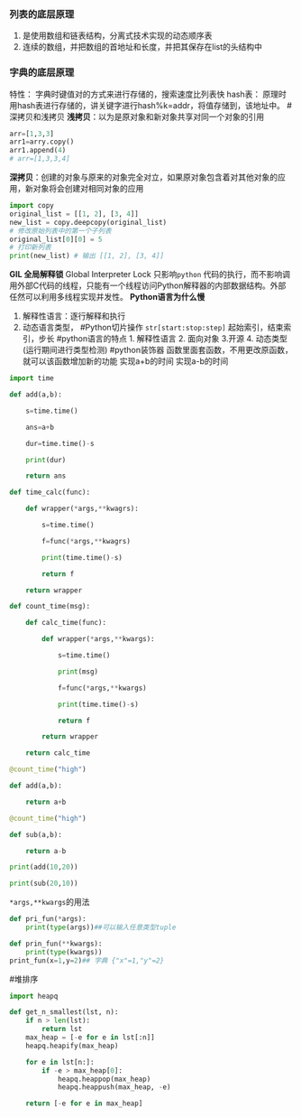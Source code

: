 ### 列表的底层原理
1. 是使用数组和链表结构，分离式技术实现的动态顺序表
2. 连续的数组，并把数组的首地址和长度，并把其保存在list的头结构中
### 字典的底层原理
特性：
字典时键值对的方式来进行存储的，搜索速度比列表快
hash表：
原理时用hash表进行存储的，讲关键字进行hash%k=addr，将值存储到，该地址中。
#深拷贝和浅拷贝 
**浅拷贝**：以为是原对象和新对象共享对同一个对象的引用
```python
arr=[1,3,3]
arr1=arry.copy()
arr1.append(4)
# arr=[1,3,3,4]
```
**深拷贝**：创建的对象与原来的对象完全对立，如果原对象包含着对其他对象的应用，新对象将会创建对相同对象的应用
```python
import copy
original_list = [[1, 2], [3, 4]]
new_list = copy.deepcopy(original_list)
# 修改原始列表中的第一个子列表
original_list[0][0] = 5
# 打印新列表
print(new_list) # 输出 [[1, 2], [3, 4]]
```
**GIL 全局解释锁**
Global Interpreter Lock 只影响`python` 代码的执行，而不影响调用外部C代码的线程，只能有一个线程访问Python解释器的内部数据结构。外部任然可以利用多线程实现并发性。
**Python语言为什么慢**
1. 解释性语言：逐行解释和执行
2. 动态语言类型，
#Python切片操作
`str[start:stop:step]` 起始索引，结束索引，步长
#python语言的特点 1. 解释性语言 2. 面向对象 3.开源 4. 动态类型(运行期间进行类型检测)
#python装饰器
函数里面套函数，不用更改原函数，就可以该函数增加新的功能
实现a+b的时间
实现a-b的时间
```python
import time

def add(a,b):

    s=time.time()

    ans=a+b

    dur=time.time()-s

    print(dur)

    return ans

def time_calc(func):

    def wrapper(*args,**kwagrs):

        s=time.time()

        f=func(*args,**kwagrs)

        print(time.time()-s)

        return f

    return wrapper

def count_time(msg):

    def calc_time(func):

        def wrapper(*args,**kwargs):

            s=time.time()

            print(msg)

            f=func(*args,**kwargs)

            print(time.time()-s)

            return f

        return wrapper

    return calc_time

@count_time("high")

def add(a,b):

    return a+b

@count_time("high")

def sub(a,b):

    return a-b

print(add(10,20))

print(sub(20,10))
```
`*args,**kwargs`的用法
```python
def pri_fun(*args):
	print(type(args))##可以输入任意类型tuple
```
```python
def prin_fun(**kwargs):
	print(type(kwargs))
print_fun(x=1,y=2)## 字典 {"x"=1,"y"=2}
```
#堆排序
```python
import heapq

def get_n_smallest(lst, n):
    if n > len(lst):
        return lst
    max_heap = [-e for e in lst[:n]]
    heapq.heapify(max_heap)

    for e in lst[n:]:
        if -e > max_heap[0]:
            heapq.heappop(max_heap)
            heapq.heappush(max_heap, -e)

    return [-e for e in max_heap]
```